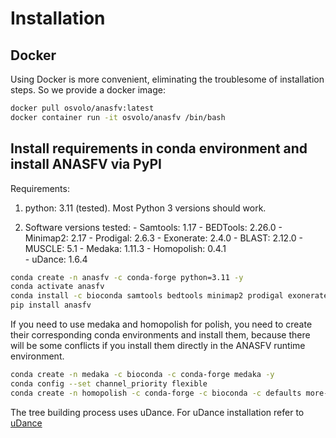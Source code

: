 # Installation

## Docker
Using Docker is more convenient, eliminating the troublesome of installation steps. So we provide a docker image:
```bash
docker pull osvolo/anasfv:latest
docker container run -it osvolo/anasfv /bin/bash
```	 
## Install requirements in conda environment and install ANASFV via PyPI
Requirements:

1. python: 3.11 (tested). Most Python 3 versions should work.
   
2. Software versions tested:
 	  \- Samtools: 1.17
  	 \- BEDTools: 2.26.0
  	 \- Minimap2: 2.17
  	 \- Prodigal: 2.6.3
  	 \- Exonerate: 2.4.0
  	 \- BLAST: 2.12.0
  	 \- MUSCLE: 5.1
    \- Medaka: 1.11.3
    \- Homopolish: 0.4.1	
  	 \- uDance: 1.6.4
```bash
conda create -n anasfv -c conda-forge python=3.11 -y
conda activate anasfv
conda install -c bioconda samtools bedtools minimap2 prodigal exonerate blast muscle -y
pip install anasfv
```

If you need to use medaka and homopolish for polish, you need to create their corresponding conda environments and install them, because there will be some conflicts if you install them directly in the ANASFV runtime environment.
```bash
conda create -n medaka -c bioconda -c conda-forge medaka -y
conda config --set channel_priority flexible
conda create -n homopolish -c conda-forge -c bioconda -c defaults more-itertools=8.4.0 homopolish=0.4.1 -y
```

The tree building process uses uDance. For uDance installation refer to [uDance](https://github.com/balabanmetin/uDance)
